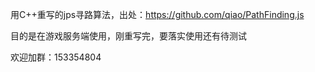 

用C++重写的jps寻路算法，出处：https://github.com/qiao/PathFinding.js

目的是在游戏服务端使用，刚重写完，要落实使用还有待测试

欢迎加群：153354804
